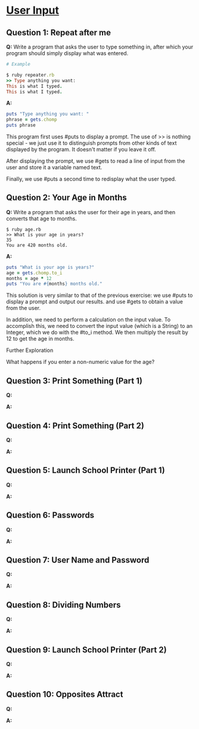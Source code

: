 # [User Input](https://launchschool.com/exercise_sets/fa30c236)

## Question 1: Repeat after me

**Q:** Write a program that asks the user to type something in, after which your program should simply display what was entered.

```ruby
# Example

$ ruby repeater.rb
>> Type anything you want:
This is what I typed.
This is what I typed.
```

**A:**

```ruby
puts "Type anything you want: "
phrase = gets.chomp
puts phrase
```

This program first uses #puts to display a prompt. The use of >> is nothing special - we just use it to distinguish prompts from other kinds of text displayed by the program. It doesn't matter if you leave it off.

After displaying the prompt, we use #gets to read a line of input from the user and store it a variable named text.

Finally, we use #puts a second time to redisplay what the user typed.

## Question 2: Your Age in Months

**Q:** Write a program that asks the user for their age in years, and then converts that age to months.

```
$ ruby age.rb
>> What is your age in years?
35
You are 420 months old.
```

**A:**

```ruby
puts "What is your age is years?"
age = gets.chomp.to_i
months = age * 12
puts "You are #{months} months old."
```

This solution is very similar to that of the previous exercise: we use #puts to display a prompt and output our results. and use #gets to obtain a value from the user.

In addition, we need to perform a calculation on the input value. To accomplish this, we need to convert the input value (which is a String) to an Integer, which we do with the #to_i method. We then multiply the result by 12 to get the age in months.

Further Exploration

What happens if you enter a non-numeric value for the age?

## Question 3: Print Something (Part 1)

**Q:**

**A:**


## Question 4: Print Something (Part 2)

**Q:**

**A:**


## Question 5: Launch School Printer (Part 1)

**Q:**

**A:**


## Question 6: Passwords

**Q:**

**A:**

## Question 7: User Name and Password

**Q:**

**A:**


## Question 8: Dividing Numbers

**Q:**

**A:**

## Question 9: Launch School Printer (Part 2)

**Q:**

**A:**


## Question 10: Opposites Attract

**Q:**

**A:**
